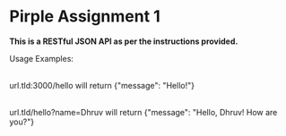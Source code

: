 # Pirple Assignment 1

<b>This is a RESTful JSON API as per the instructions provided.</b><br/>

Usage Examples:<br/>

<br/>url.tld:3000/hello will return {"message": "Hello!"}<br/>

<br/>url.tld/hello?name=Dhruv will return {"message": "Hello, Dhruv! How are you?"}<br/>
